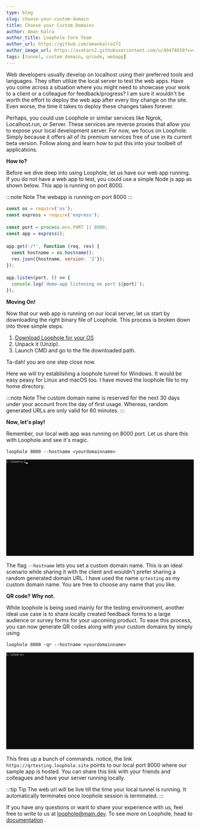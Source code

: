 ```yaml
---
type: blog
slug: choose-your-custom-domain
title: Choose your Custom Domains
author: Aman Kalra
author_title: Loophole Core Team
author_url: https://github.com/amankalra172
author_image_url: https://avatars2.githubusercontent.com/u/49478659?v=4
tags: [tunnel, custom domain, qrcode, webapp]
---
```


Web developers usually develop on localhost using their preferred tools and languages. They often utilize the local server to test the web apps. Have you come across a situation where you might need to showcase your work to a client or a colleague for feedback/progress? I am sure it wouldn't be worth the effort to deploy the web app after every tiny change on the site. Even worse, the time it takes to deploy these changes takes forever. 

<!-- truncate -->

Perhaps, you could use Loophole or similar services like Ngrok, Localhost.run, or Server. These services are reverse proxies that allow you to expose your local development server. For now, we focus on Loophole. Simply because it offers all of its premium services free of use in its current beta version. Follow along and learn how to put this into your toolbelt of applications.


**How to?**

Before we dive deep into using Loophole, let us have our web app running. If you do not have a web app to test, you could use a simple Node js app as shown below. This app is running on port 8000.

:::note Note
The webapp is running on port 8000
:::

```javascript
const os = require('os');
const express = require('express');

const port = process.env.PORT || 8000;
const app = express();

app.get('/*', function (req, res) {
  const hostname = os.hostname();
  res.json({hostname, version: '2'});
});

app.listen(port, () => {
  console.log(`demo-app listening on port ${port}`);
});
```

**Moving On!**

Now that our web app is running on our local server, let us start by downloading the right binary file of Loophole. This process is broken down into three simple steps:

1. [Download Loophole for your OS](/download)
2. Unpack it (Unzip).
3. Launch CMD and go to the file downloaded path.

Ta-dah! you are one step close now.

Here we will try establishing a loophole tunnel for Windows. It would be easy peasy for Linux and macOS too. I have moved the loophole file to my home directory. 

:::note Note
The custom domain name is reserved for the next 30 days under your account from the day of first usage. Whereas, random generated URLs are only valid for 60 minutes.
:::

**Now, let's play!**

Remember, our local web app was running on 8000 port. Let us share this with Loophole and see it's magic.

``` 
loophole 8000 --hostname <yourdomainname>
```


![Tunnel](/img/blog/loophole_12_domain.gif)


The flag ```--hostname``` lets you set a custom domain name. This is an ideal scenario while sharing it with the client and wouldn't prefer sharing a random generated domain URL. I have used the name ```qrtesting``` as my custom domain name. You are free to choose any name that you like. 



**QR code? Why not.**

While loophole is being used mainly for the testing environment, another ideal use case is to share locally created feedback forms to a large audience or survey forms for your upcoming product. To ease this process, you can now generate QR codes along with your custom domains by simply using 

```
loophole 8000 -qr --hostname <yourdomainname>
```

![Tunnel](/img/blog/loophole_12_domain_qr.gif)


This fires up a bunch of commands. notice, the link ```https://qrtesting.loophole.site``` points to our local port 8000 where our sample app is hosted. You can share this link with your friends and colleagues and have your server running locally.


:::tip Tip
The web url will be live till the time your local tunnel is running. It automatically terminates once loophole session is terminated. 
:::


If you have any questions or want to share your experience with us, feel free to write to us at loophole@main.dev. To see more on Loophole, head to [documentation](/docs) .
